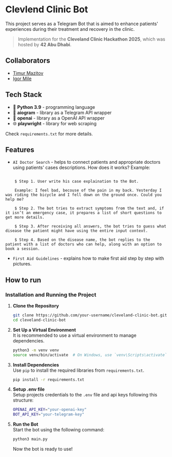 # Clevlend Clinic Bot

This project serves as a Telegram Bot that is aimed to enhance patients' experiences during their treatment and recovery in the clinic.

> Implementation for the **Cleveland Clinic Hackathon 2025**, which was hosted by **42 Abu Dhabi**.

## Collaborators

* [Timur Mazitov](https://github.com/tmazitov)
* [Igor Mile](https://github.com/IqMent)

## Tech Stack

- 🐍 **Python 3.9** - programming language
- 📱 **aiogram** - library as a Telegram API wrapper
- 🧠 **openai** - library as a OpenAI API wrapper
- 🌐 **playwright** - library for web scraping

Check `requirements.txt` for more details.

## Features

- `AI Doctor Search` - helps to connect patients and appropriate doctors using patients' cases descriptions. How does it works? Example:

```text

    $ Step 1. User write his case explaination to the Bot. 
    
    Example: I feel bad, becouse of the pain in my back. Yesterday I was riding the bicycle and I fell down on the ground once. Could you help me?

    $ Step 2. The bot tries to extract symptoms from the text and, if it isn’t an emergency case, it prepares a list of short questions to get more details.

    $ Step 3. After receiving all answers, the bot tries to guess what disease the patient might have using the entire input context.

    $ Step 4. Based on the disease name, the bot replies to the patient with a list of doctors who can help, along with an option to book a session.

```

- `First Aid Guidelines` - explains how to make first aid step by step with pictures. 

## How to run

### Installation and Running the Project

1. **Clone the Repository**  
    ```bash
    git clone https://github.com/your-username/cleveland-clinic-bot.git
    cd cleveland-clinic-bot
    ```

2. **Set Up a Virtual Environment**  
    It is recommended to use a virtual environment to manage dependencies.  
    ```bash
    python3 -m venv venv
    source venv/bin/activate  # On Windows, use `venv\Scripts\activate`
    ```

3. **Install Dependencies**  
    Use `pip` to install the required libraries from `requirements.txt`.  
    ```bash
    pip install -r requirements.txt
    ```
4. **Setup .env file**  
    Setup projects credentials to the `.env` file and api keys following this structure:
    ```bash
    OPENAI_API_KEY="your-openai-key"
    BOT_API_KEY="your-telegram-key"
    ```

5. **Run the Bot**  
    Start the bot using the following command:  
    ```bash
    python3 main.py
    ```

    Now the bot is ready to use!